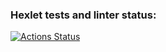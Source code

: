 ### Hexlet tests and linter status:
[![Actions Status](https://github.com/iphilka/js-oop-project-62/actions/workflows/hexlet-check.yml/badge.svg)](https://github.com/iphilka/js-oop-project-62/actions)